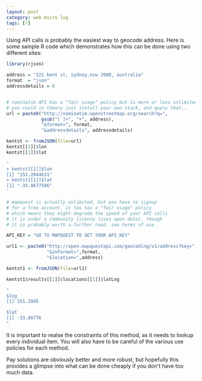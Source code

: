 ```yaml
---
layout: post
category: web micro log
tags: [r]
---
```


Using API calls is probably the easiest way to geocode address. Here is some sample R code which demonstrates how this can be done using two different sites:

```r
library(rjson)

address = "321 kent st, sydney,nsw 2000, australia"
format  = "json"
addressdetails = 0


# nominatim API has a "fair usage" policy but is more or less unlimited
# you could in theory just install your own stack, and query that...
url = paste0("http://nominatim.openstreetmap.org/search?q=",
             gsub("[ ]+", "+", address),
             "&format=", format,
             "&addressdetails", addressdetails)

kentst <- fromJSON(file=url)
kentst[[1]]$lon
kentst[[1]]$lat

'
> kentst[[1]]$lon
[1] "151.2044631"
> kentst[[1]]$lat
[1] "-33.8677586"
'

# mapquest is actually unlimited, but you have to signup
# for a free account, it too has a "fair usage" policy
# which means they might degrade the speed of your API calls
# it is under a community license (uses open data), though
# it is probably worth a further read. see terms of use.

API_KEY = "GO TO MAPQUEST TO GET YOUR API_KEY"

url1 <- paste0("http://open.mapquestapi.com/geocoding/v1/address?key=",API_KEY,
               "&inFormat=",format,
               "&location=",address)

kentst1 <- fromJSON(file=url1)

kentst1$results[[1]]$locations[[1]]$latLng

"
$lng
[1] 151.2045

$lat
[1] -33.86776
"
```

It is important to realse the constraints of this method, as it needs to lookup
every individual item. You will also have to be careful of the various use policies
for each method.

Pay solutions are obviously better and more robust, but hopefully this provides a glimpse into what can be done cheaply if you don't have too much data.
